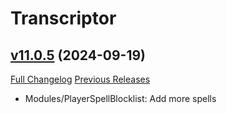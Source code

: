 # Transcriptor

## [v11.0.5](https://github.com/BigWigsMods/Transcriptor/tree/v11.0.5) (2024-09-19)
[Full Changelog](https://github.com/BigWigsMods/Transcriptor/compare/v11.0.4...v11.0.5) [Previous Releases](https://github.com/BigWigsMods/Transcriptor/releases)

- Modules/PlayerSpellBlocklist: Add more spells  
